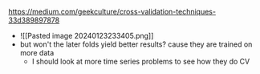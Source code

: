 https://medium.com/geekculture/cross-validation-techniques-33d389897878
- ![[Pasted image 20240123233405.png]]
- but won't the later folds yield better results? cause they are trained on more data
	- I should look at more time series problems to see how they do CV